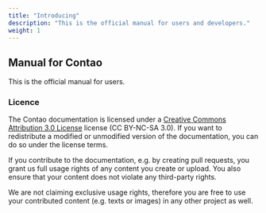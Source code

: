 ```yaml
---
title: "Introducing"
description: "This is the official manual for users and developers."
weight: 1
---
```


## Manual for Contao

This is the official manual for users.


### Licence

The Contao documentation is licensed under a [Creative Commons Attribution 3.0 License][1] license (CC BY-NC-SA 3.0). If you want to redistribute a modified or unmodified version of the documentation, you can do so under the license terms.

If you contribute to the documentation, e.g. by creating pull requests, you grant us full usage rights of any content you create or upload. You also ensure that your content does not violate any third-party rights.

We are not claiming exclusive usage rights, therefore you are free to use your contributed content (e.g. texts or images) in any other project as well.

[1]: http://creativecommons.org/licenses/by-nc-sa/3.0/